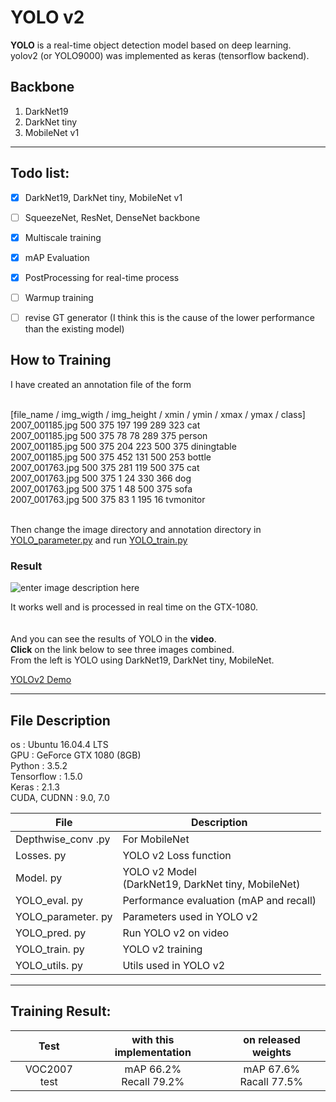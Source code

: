 # YOLO v2

**YOLO** is a real-time object detection model based on deep learning. <br>
yolov2 (or YOLO9000) was implemented as keras (tensorflow backend).


## Backbone
1. DarkNet19
2. DarkNet tiny
3. MobileNet v1
- - -

## Todo list:
- [x] DarkNet19, DarkNet tiny, MobileNet v1
- [ ] SqueezeNet, ResNet, DenseNet backbone
- [x] Multiscale training
- [x] mAP Evaluation
- [x] PostProcessing for real-time process
- [ ] Warmup training
- [ ] revise GT generator (I think this is the cause of the lower performance than the existing model)


## How to Training

I have created an annotation file of the form <br/><br/>

[file_name / img_wigth / img_height / xmin / ymin / xmax / ymax / class]<br/>
2007_001185.jpg 500 375 197 199 289 323 cat <br/>
2007_001185.jpg 500 375 78 78 289 375 person <br/>
2007_001185.jpg 500 375 204 223 500 375 diningtable <br/>
2007_001185.jpg 500 375 452 131 500 253 bottle <br/>
2007_001763.jpg 500 375 281 119 500 375 cat <br/>
2007_001763.jpg 500 375 1 24 330 366 dog <br/>
2007_001763.jpg 500 375 1 48 500 375 sofa <br/>
2007_001763.jpg 500 375 83 1 195 16 tvmonitor <br/><br/>


Then change the image directory and annotation directory in [YOLO_parameter.py](https://github.com/qjadud1994/YOLOv2-keras/blob/master/YOLO_parameter.py)  and run [YOLO_train.py](https://github.com/qjadud1994/YOLOv2-keras/blob/master/YOLO_train.py)


### Result
![enter image description here](https://github.com/qjadud1994/YOLOv2-keras/blob/master/result/yolo%20test.jpg)

It works well and is processed in real time on the GTX-1080.
<br><br><br>
And you can see the results of YOLO in the **video**.<br>
**Click** on the link below to see three images combined. <br>
From the left is YOLO using DarkNet19, DarkNet tiny, MobileNet. <br>

[YOLOv2 Demo](https://youtu.be/s3KO7YEkniQ)

- - -

## File Description

os : Ubuntu 16.04.4 LTS <br>
GPU : GeForce GTX 1080 (8GB) <br>
Python : 3.5.2 <br>
Tensorflow : 1.5.0 <br>
Keras : 2.1.3 <br>
CUDA, CUDNN : 9.0, 7.0 <br>

|       File         |Description                                                   |
|----------------|--------------------------------------------------|
|Depthwise_conv .py  |  For MobileNet            |
|Losses. py |  YOLO v2 Loss function            |
|Model. py | YOLO v2 Model <br> (DarkNet19, DarkNet tiny, MobileNet) |
|YOLO_eval. py | Performance evaluation (mAP and recall)  |
|YOLO_parameter. py | Parameters used in YOLO v2 |
|YOLO_pred. py | Run YOLO v2 on video  |
|YOLO_train. py | YOLO v2 training |
|YOLO_utils. py | Utils used in YOLO v2|

- - -

## Training Result:

| Test  | with this implementation | on released weights |
|:---------------:|:-------------:|:-------------:|
| VOC2007 test    | mAP 66.2% <br> Recall 79.2%|    mAP 67.6% <br> Racall 77.5% |
